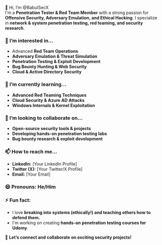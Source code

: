  👋 Hi, I’m @BabulSecX  
I'm a **Penetration Tester & Red Team Member** with a strong passion for **Offensive Security, Adversary Emulation, and Ethical Hacking**. I specialize in **network & system penetration testing, red teaming, and security research**.  

### 👀 I’m interested in...  
- Advanced **Red Team Operations**  
- **Adversary Emulation & Threat Simulation**  
- **Penetration Testing & Exploit Development**  
- **Bug Bounty Hunting & Web Security**  
- **Cloud & Active Directory Security**  

### 🌱 I’m currently learning...  
- **Advanced Red Teaming Techniques**  
- **Cloud Security & Azure AD Attacks**  
- **Windows Internals & Kernel Exploitation**  

### 💞️ I’m looking to collaborate on...  
- **Open-source security tools & projects**  
- **Developing hands-on penetration testing labs**  
- **Bug bounty research & exploit development**  

### 📫 How to reach me...  
- **LinkedIn:** [Your LinkedIn Profile]  
- **Twitter (X):** [Your Twitter/X Profile]  
- **Email:** [Your Email]  

### 😄 Pronouns: He/Him  

### ⚡ Fun fact:  
- I love **breaking into systems (ethically!) and teaching others how to defend them.**  
- I'm working on creating **hands-on penetration testing courses for Udemy**.  

🚀 **Let’s connect and collaborate on exciting security projects!**
